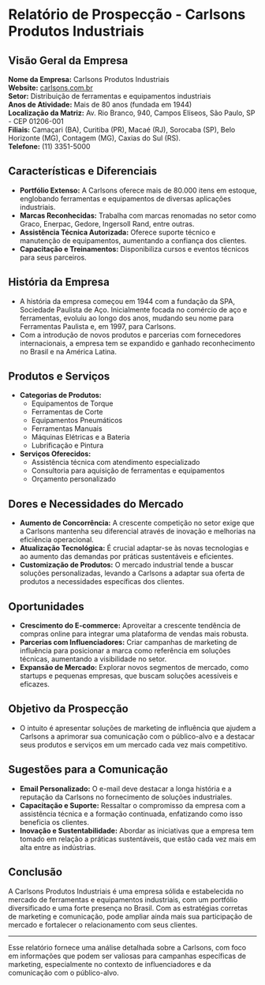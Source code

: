 # Relatório de Prospecção - Carlsons Produtos Industriais

## Visão Geral da Empresa
**Nome da Empresa:** Carlsons Produtos Industriais  
**Website:** [carlsons.com.br](https://carlsons.com.br)  
**Setor:** Distribuição de ferramentas e equipamentos industriais  
**Anos de Atividade:** Mais de 80 anos (fundada em 1944)  
**Localização da Matriz:** Av. Rio Branco, 940, Campos Elíseos, São Paulo, SP - CEP 01206-001  
**Filiais:** Camaçari (BA), Curitiba (PR), Macaé (RJ), Sorocaba (SP), Belo Horizonte (MG), Contagem (MG), Caxias do Sul (RS).  
**Telefone:** (11) 3351-5000  

## Características e Diferenciais
- **Portfólio Extenso:** A Carlsons oferece mais de 80.000 itens em estoque, englobando ferramentas e equipamentos de diversas aplicações industriais.
- **Marcas Reconhecidas:** Trabalha com marcas renomadas no setor como Graco, Enerpac, Gedore, Ingersoll Rand, entre outras.
- **Assistência Técnica Autorizada:** Oferece suporte técnico e manutenção de equipamentos, aumentando a confiança dos clientes.
- **Capacitação e Treinamentos:** Disponibiliza cursos e eventos técnicos para seus parceiros.

## História da Empresa
- A história da empresa começou em 1944 com a fundação da SPA, Sociedade Paulista de Aço. Inicialmente focada no comércio de aço e ferramentas, evoluiu ao longo dos anos, mudando seu nome para Ferramentas Paulista e, em 1997, para Carlsons.
- Com a introdução de novos produtos e parcerias com fornecedores internacionais, a empresa tem se expandido e ganhado reconhecimento no Brasil e na América Latina.

## Produtos e Serviços
- **Categorias de Produtos:**
  - Equipamentos de Torque
  - Ferramentas de Corte
  - Equipamentos Pneumáticos
  - Ferramentas Manuais
  - Máquinas Elétricas e a Bateria
  - Lubrificação e Pintura
- **Serviços Oferecidos:**
  - Assistência técnica com atendimento especializado
  - Consultoria para aquisição de ferramentas e equipamentos
  - Orçamento personalizado

## Dores e Necessidades do Mercado
- **Aumento de Concorrência:** A crescente competição no setor exige que a Carlsons mantenha seu diferencial através de inovação e melhorias na eficiência operacional.
- **Atualização Tecnológica:** É crucial adaptar-se às novas tecnologias e ao aumento das demandas por práticas sustentáveis e eficientes.
- **Customização de Produtos:** O mercado industrial tende a buscar soluções personalizadas, levando a Carlsons a adaptar sua oferta de produtos a necessidades específicas dos clientes.

## Oportunidades
- **Crescimento do E-commerce:** Aproveitar a crescente tendência de compras online para integrar uma plataforma de vendas mais robusta.
- **Parcerias com Influenciadores:** Criar campanhas de marketing de influência para posicionar a marca como referência em soluções técnicas, aumentando a visibilidade no setor.
- **Expansão de Mercado:** Explorar novos segmentos de mercado, como startups e pequenas empresas, que buscam soluções acessíveis e eficazes.

## Objetivo da Prospecção
- O intuito é apresentar soluções de marketing de influência que ajudem a Carlsons a aprimorar sua comunicação com o público-alvo e a destacar seus produtos e serviços em um mercado cada vez mais competitivo.

## Sugestões para a Comunicação
- **Email Personalizado:** O e-mail deve destacar a longa história e a reputação da Carlsons no fornecimento de soluções industriales.
- **Capacitação e Suporte:** Ressaltar o compromisso da empresa com a assistência técnica e a formação continuada, enfatizando como isso beneficia os clientes.
- **Inovação e Sustentabilidade:** Abordar as iniciativas que a empresa tem tomado em relação a práticas sustentáveis, que estão cada vez mais em alta entre as indústrias.

## Conclusão
A Carlsons Produtos Industriais é uma empresa sólida e estabelecida no mercado de ferramentas e equipamentos industriais, com um portfólio diversificado e uma forte presença no Brasil. Com as estratégias corretas de marketing e comunicação, pode ampliar ainda mais sua participação de mercado e fortalecer o relacionamento com seus clientes.

---

Esse relatório fornece uma análise detalhada sobre a Carlsons, com foco em informações que podem ser valiosas para campanhas específicas de marketing, especialmente no contexto de influenciadores e da comunicação com o público-alvo.